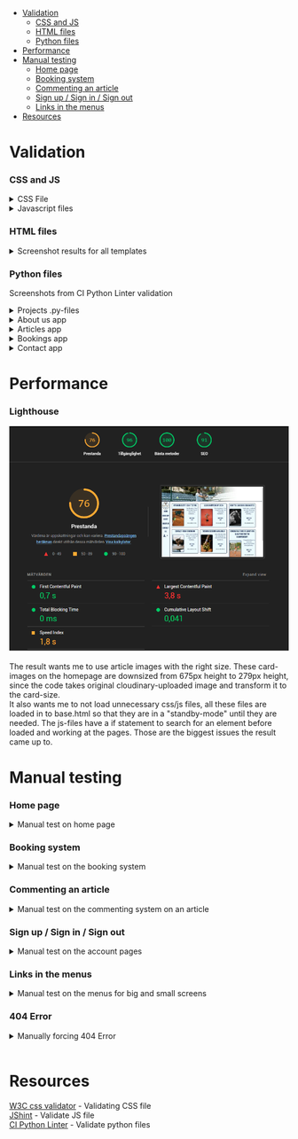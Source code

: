 - [Validation](#validation)
    * [CSS and JS](#css-and-js)
    * [HTML files](#html-files)
    * [Python files](#python-files)
- [Performance](#performance)
- [Manual testing](#manual-testing)
    * [Home page](#home-page)
    * [Booking system](#booking-system)
    * [Commenting an article](#commenting-an-article)
    * [Sign up / Sign in / Sign out](#sign-up--sign-in--sign-out)
    * [Links in the menus](#links-in-the-menus)
- [Resources](#resources)


# Validation

### CSS and JS

<details>
<summary>CSS File</summary>
<br>
<img src="readme/testing/css_validation.png">
When I ran the css code in W3C css validator, it didn´t find anything that was wrong.
</details>

<details>
<summary>Javascript files</summary>
<br>
<b>booking.js:</b><br>
<img src="readme/testing/jshint.png" height="300" width="auto"><br>
Since the js-file are loaded into the base.html the jshint found a problem that the functions are after the if statement where it searches for elements that starts the functions to operate.<br><br>
<b>comments.js:</b><br>
<img src="readme/testing/jshint2.png" height="300" width="auto"><br>
Bootstrap modal function is the only thing it found.<br>
<b>profile.js:</b><br>
<img src="readme/testing/jshint3.png" height="300" width="auto"><br>
Bootstrap modal function is the only thing it found.<br>
</details>

### HTML files
<details>
<summary>Screenshot results for all templates</summary>
<br>
<h2>Start page</h2><br>
<img src="readme/testing/html1.png"><br>
<h2>Random article</h2>
<img src="readme/testing/html2.png"><br>
<h2>Rules page</h2>
<img src="readme/testing/html3.png"><br>
<h2>Booking form</h2>
<img src="readme/testing/html4.png"><br>
<h2>Successful booking</h2>
<img src="readme/testing/html5.png"><br>
<h2>About us page</h2>
<img src="readme/testing/html6.png"><br>
<h2>Contact us page</h2>
<img src="readme/testing/html7.png"><br>
<h2>Contact us success page</h2>
<img src="readme/testing/html8.png"><br>
<h2>Log out profile page</h2>
<img src="readme/testing/html9.png"><br>
<h2>Sign up page</h2>
<img src="readme/testing/html10.png"><br>
Here it seems to be some error with the generated tags in signup.html
Can´t find where I can change this and as shown in the image below, all elements seems to be there.
<img src="readme/testing/html11.png"><br>
<h2>Log in profile page</h2>
<img src="readme/testing/html12.png"><br>
<h2>My bookings page</h2>
<img src="readme/testing/html13.png"><br>
<h2>Edit booking page</h2>
<img src="readme/testing/html14.png"><br>
<h2>Delete booking page</h2>
<img src="readme/testing/html15.png"><br>
</details>

### Python files
Screenshots from CI Python Linter validation
<details>
<summary>Projects .py-files</summary>
<br>
<h2>settings.py</h2>
<img src="readme/testing/linter1.png"><br>
<h2>urls.py</h2>
<img src="readme/testing/linter2.png"><br>
</details>

<details>
<summary>About us app</summary>
<br>
<h2>admin.py</h2>
<img src="readme/testing/linter3.png"><br>
<h2>models.py</h2>
<img src="readme/testing/linter4.png"><br>
<h2>urls.py</h2>
<img src="readme/testing/linter5.png"><br>
<h2>views.py</h2>
<img src="readme/testing/linter6.png"><br>
</details>

<details>
<summary>Articles app</summary>
<br>
<h2>admin.py</h2>
<img src="readme/testing/linter7.png"><br>
<h2>forms.py</h2>
<img src="readme/testing/linter8.png"><br>
<h2>models.py</h2>
<img src="readme/testing/linter9.png"><br>
<h2>urls.py</h2>
<img src="readme/testing/linter10.png"><br>
<h2>views.py</h2>
<img src="readme/testing/linter11.png"><br>
</details>

<details>
<summary>Bookings app</summary>
<br>
<h2>admin.py</h2>
<img src="readme/testing/linter12.png"><br>
<h2>models.py</h2>
<img src="readme/testing/linter13.png"><br>
<h2>urls.py</h2>
<img src="readme/testing/linter14.png"><br>
<h2>views.py</h2>
<img src="readme/testing/linter15.png"><br>
</details>

<details>
<summary>Contact app</summary>
<br>
<h2>forms.py</h2>
<img src="readme/testing/linter16.png"><br>
<h2>views.py</h2>
<img src="readme/testing/linter17.png"><br>
</details>

# Performance 

### Lighthouse
<img src="readme/testing/lighthouse.png"><br><br>
The result wants me to use article images with the right size. These card-images on the homepage are downsized from 675px height to 279px height, since the code takes original cloudinary-uploaded image and transform it to the card-size.<br>
It also wants me to not load unnecessary css/js files, all these files are loaded in to base.html so that they are in a "standby-mode" until they are needed. The js-files have a if statement to search for an element before loaded and working at the pages.
Those are the biggest issues the result came up to.


# Manual testing

### Home page

<details>
<summary>Manual test on home page</summary>
<br>

| Feature | Expected Outcome | Testing Performed | Result | Pass/Fail |
| --- | --- | --- | --- | --- |
| Navigate to the booking system | When clicking on "Book our court" a page with the rules will show | Clicked on "Book our court" | A page with rules and a button with "Book Now" was shown | Pass |
| Navigate to About us | When clicking on "About us" a page with the information about the club will show | Clicked on "About us" | A page with information about the club was shown | Pass |
| Navigate to the contact form | When clicking on "Contact us" a page with a contact form will show | Clicked on "Contact us" | A page with a contact form was shown | Pass |
| Navigate to an article by clicking on a image | When clicking on an image in a article card, that specific article will show | Clicked on an image within an article card | That specific article was shown | Pass |
| Navigate to an article by clicking on a title | When clicking on a title in a article card, that specific article will show | Clicked on a title within an article card | That specific article was shown | Pass |
| Navigate to an article by clicking on a slice text | When clicking on a slice text in a article card, that specific article will show | Clicked on a slice text within an article card | That specific article was shown | Pass |
| See more articles by clicking on the "Next"-button | When clicking on the "Next"-button, more articles will be shown | Clicked on the "Next"-button | More articles was shown | Pass |
| See more articles by clicking on the "Prev"-button | When clicking on the "Prev"-button, articles on the previous page will be shown | Clicked on the "Prev"-button | The previous article page was shown | Pass |
| Navigate to the sign up form | When clicking on "Signup" in the profile menu, a sign up form to create a user will be shown | Clicked on "Signup" in the profile menu | A sign up form to create a user was shown | Pass |
| Navigate to the log in page | When clicking on "Login" in the profile menu, a login page will be shown | Clicked on "Login" in the profile menu | A login page was shown | Pass |

</details>

### Booking system

<details>
<summary>Manual test on the booking system</summary>
<br>

| Feature | Expected Outcome | Testing Performed | Result | Pass/Fail |
| --- | --- | --- | --- | --- |
| Can´t book a time when not logged in | When not logged in, a text will tell the user to login before they can book | Went to the rules page before logged in | A text told me to login before booking a time | Pass |
| "Book now" button shown | When logged in at the rules a button with the text "Book now" should be visual | Logged in and went to the rules page | A button with the text "Book now" was shown | Pass |
| No timeslots that have been past can be booked | Now when the time is 11:47 AM no times with starttime before 12.00 PM should be visual when selecting todays date | Selected todays date | The first time available was 12:00 PM - 01:00 PM | Pass |
| Successfully book a time | Select a date and time to play on and click "Book now". Then be navigated to a confirmation page | Selected a date and time and clicked "Book now" | Was navigated to a page confirming the booking with booking info. | Pass |
| No booked times are available | When booking a time, there should not be booked times visual for other users | Since there was a time booked in the previous test on todays test between 03:00 - 05:00 PM on grass court, there should not be any times visual within this span. | Selected todays date and no starting times between 03:00 - 05:00 PM was shown, but if you choosed the gravel court there was times available within that timeslot. | Pass |

</details>

### Commenting an article

<details>
<summary>Manual test on the commenting system on an article</summary>
<br>

| Feature | Expected Outcome | Testing Performed | Result | Pass/Fail |
| --- | --- | --- | --- | --- |
| Can´t comment on an article when not logged in | When not logged in, a text will tell the user to login before they can comment | Scrolled down in an article to the comment section without logged in before | There was a text telling me to log in before commenting | Pass |
| Comment textarea visual | When logged in there will be information about who is commenting and a textarea visual to comment the article | Logged in and scrolled down to the commenting section | The comment section told me who was logged in, that the comment will be reviewed and a textarea to comment | Pass |
| Try to comment with empty textarea | When submitting an empty textarea, there will be a message telling to fill in the textarea | Pressed "Submit" with an empty textarea | There was a message telling me that the textarea can´t be empty | Pass |
| Confirmation when posted a comment | When clicking on the "Submit"-button a message shall confirm the post | Posting a comment by clicking "Submit" | A message shown up when the page has been reloaded, that my comment has been confirmed but waiting approval | Pass |
| "Edit/delete"-buttons beside my own comments only | "Edit/delete"-buttons shall only be visual on my own comments and not other users comments | Scrolled down to the comment section where two different users had comment | Only on my own comment there was "edit/delete"-buttons visual | Pass |
| Edit a comment | When clicking on "Edit" the comment will jump back to the textarea and the "submit"-button change text to "update". Clicking on the "update"-button will update the comment | Clicked on the "edit"-button next to my comment | My comments content jumped back to the textarea and the "submit"-button changed to "update". Changed the content and pressed "update", the page reloaded and the comment was updated | Pass |
| Delete a comment | Clicking on the "delete"-button will open up a modal asking the user if they are sure to delete the comment | Clicked the "delete"-button next to my comment | A modal was asking me if I wanted to delete the comment that was chosen. When confirming the delete, comment was deleted | Pass | 

</details>

### Sign up / Sign in / Sign out

<details>
<summary>Manual test on the account pages</summary>
<br>

| Feature | Expected Outcome | Testing Performed | Result | Pass/Fail |
| --- | --- | --- | --- | --- |
| Fill in form with invalid when signing up | When signing up for an account with invalid form data there will be a message telling the user what need to be corrected | Tried to create an account with 1 character in the password | Message told me that the password is to short and only numeric | Pass |
| Signing up with valid data | When signing up for an account successfully, there will be a modal telling the user that they now can comment and book times | Created an account with valid data | Modal congratulated me on creating an account and told me that I can now comment and book times | Pass |
| Sign in with invalid account data | When signing in with invalid data, there will be a message telling the user what´s wrong. | Trying to log in with invalid data | A message told me that the username or password was not correct | Pass |
| Sign in with valid data | When signing in with valid data, the user will have a modal showing up telling them that they now can comment and book times | Signed in with valid data | A modal showed me that I now can comment and book times | Pass |
| Signing out | When clicking on "Sign out" you will be directed to a page asking the user if they are sure to sign out. When sure to sign out the account will log out | Clicked on "Sign out" and then confirming the sign out | First I was directed to a page asking me if I´m sure to Sign out, then I was signed out when confirming | Pass | 


</details>

### Links in the menus

<details>
<summary>Manual test on the menus for big and small screens</summary>
<br>
<strong>These tests are made on both small and big screens.</Strong>

| Feature | Expected Outcome | Testing Performed | Result | Pass/Fail |
| --- | --- | --- | --- | --- |
| Directed to Home page | Directed to the Home page when clicking on "Home" or the logo | Clicked on "Home" and logo | Was directed to the Home page when both clicking on "Home" and the logo | Pass |
| Directed to Rules page | Directed to the rules when clicking on "Book our courts" | Clicked on "Book our courts" | Was directed to the rules page | Pass |
| Directed to about us page | Directed to about us page when clicking on "About us" | Clicked on "About us" | Was directed to the about us page | Pass |
| Directed to the contact form | Directed to the contact form when clicking on "contact us" | Clicked on "Contact us" | Was directed to the contact form | Pass |
| Directed to sign up form | Directed to the sign up form when clicking on "Sign up" | Clicked on "Sign up" | Was directed to the sign up form | Pass |
| Directed to sign in page | Directed to sign in page when clicking on "Sign in" | Clicked on "Sign in" | Was directed to the sign in page | Pass |
| Directed to Sign out page | Directed to the sign out page when clicking on "Sign out" | Clicked on "Sign out" | Was directed to sign out page | Pass |
| Directed to My bookings | Directed to the page with my bookings when clicking on "My bookings" | Clicked on "My bookings" | Was directed to the page listing my bookings | Pass |

</details>

### 404 Error

<details>
<summary>Manually forcing 404 Error</summary>
<br>

| Feature | Expected Outcome | Testing Performed | Result | Pass/Fail |
| --- | --- | --- | --- | --- |
| 404 page shown | When typing in an URL that doesn´t exists, the 404 page will be shown telling the user that something went wrong | Typed in an URL that doesn´t exist | A 404 page told me that something went wrong and that I could go back to the homepage or to the contact form | Pass |
| Testing the links on the error pages | When clicking on the links at the bottom of the errorpage, you will be correctly directed | Clicked on the links at the bottom of the errorpage | Got directed correctly to the homepage and the contact form | Pass |

</details><br>

# Resources
[W3C css validator](https://jigsaw.w3.org/css-validator/#validate_by_input) - Validating CSS file<br>
[JShint](https://jshint.com/) - Validate JS file<br>
[CI Python Linter](https://pep8ci.herokuapp.com/) - Validate python files